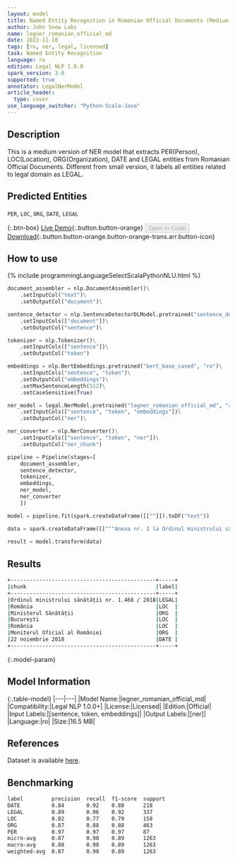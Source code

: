 ```yaml
---
layout: model
title: Named Entity Recognition in Romanian Official Documents (Medium)
author: John Snow Labs
name: legner_romanian_official_md
date: 2022-11-10
tags: [ro, ner, legal, licensed]
task: Named Entity Recognition
language: ro
edition: Legal NLP 1.0.0
spark_version: 3.0
supported: true
annotator: LegalNerModel
article_header:
  type: cover
use_language_switcher: "Python-Scala-Java"
---
```


## Description

This is a medium version of NER model that extracts PER(Person), LOC(Location), ORG(Organization), DATE and LEGAL entities from Romanian Official Documents. Different from small version, it labels all entities related to legal domain as LEGAL.

## Predicted Entities

`PER`, `LOC`, `ORG`, `DATE`, `LEGAL`

{:.btn-box}
[Live Demo](https://demo.johnsnowlabs.com/legal/LEGNER_ROMANIAN_OFFICIAL/){:.button.button-orange}
<button class="button button-orange" disabled>Open in Colab</button>
[Download](https://s3.amazonaws.com/auxdata.johnsnowlabs.com/legal/models/legner_romanian_official_md_ro_1.0.0_3.0_1668083301892.zip){:.button.button-orange.button-orange-trans.arr.button-icon}

## How to use



<div class="tabs-box" markdown="1">
{% include programmingLanguageSelectScalaPythonNLU.html %}

```python
document_assembler = nlp.DocumentAssembler()\
    .setInputCol("text")\
    .setOutputCol("document")\

sentence_detector = nlp.SentenceDetectorDLModel.pretrained("sentence_detector_dl", "xx")\
    .setInputCols(["document"])\
    .setOutputCol("sentence")\

tokenizer = nlp.Tokenizer()\
    .setInputCols(["sentence"])\
    .setOutputCol("token")

embeddings = nlp.BertEmbeddings.pretrained("bert_base_cased", "ro")\
    .setInputCols("sentence", "token")\
    .setOutputCol("embeddings")\
    .setMaxSentenceLength(512)\
    .setCaseSensitive(True)

ner_model = legal.NerModel.pretrained("legner_romanian_official_md", "ro", "legal/models")\
    .setInputCols(["sentence", "token", "embeddings"])\
    .setOutputCol("ner")\

ner_converter = nlp.NerConverter()\
    .setInputCols(["sentence", "token", "ner"])\
    .setOutputCol("ner_chunk")

pipeline = Pipeline(stages=[
    document_assembler,
    sentence_detector,
    tokenizer,
    embeddings,
    ner_model,
    ner_converter   
    ])

model = pipeline.fit(spark.createDataFrame([[""]]).toDF("text"))

data = spark.createDataFrame([["""Anexa nr. 1 la Ordinul ministrului sănătății nr. 1.468 / 2018 pentru aprobarea prețurilor maximale ale medicamentelor de uz uman, valabile în România, care pot fi utilizate / comercializate de către deținătorii de autorizație de punere pe piață a medicamentelor sau reprezentanții acestora, distribuitorii angro și furnizorii de servicii medicale și medicamente pentru acele medicamente care fac obiectul unei relații contractuale cu Ministerul Sănătății, casele de asigurări de sănătate și / sau direcțiile de sănătate publică județene și a municipiului București, cuprinse în Catalogul național al prețurilor medicamentelor autorizate de punere pe piață în România, a prețurilor de referință generice și a prețurilor de referință inovative, publicat în Monitorul Oficial al României, Partea I nr. 989 și 989 bis din 22 noiembrie 2018, cu modificările și completările ulterioare, se modifică și se completează conform anexei care face parte integrantă din prezentul ordin."""]]).toDF("text")
                             
result = model.transform(data)
```

</div>

## Results

```bash
+----------------------------------------------+-----+
|chunk                                         |label|
+----------------------------------------------+-----+
|Ordinul ministrului sănătății nr. 1.468 / 2018|LEGAL|
|România                                       |LOC  |
|Ministerul Sănătății                          |ORG  |
|București                                     |LOC  |
|România                                       |LOC  |
|Monitorul Oficial al României                 |ORG  |
|22 noiembrie 2018                             |DATE |
+----------------------------------------------+-----+
```

{:.model-param}
## Model Information

{:.table-model}
|---|---|
|Model Name:|legner_romanian_official_md|
|Compatibility:|Legal NLP 1.0.0+|
|License:|Licensed|
|Edition:|Official|
|Input Labels:|[sentence, token, embeddings]|
|Output Labels:|[ner]|
|Language:|ro|
|Size:|16.5 MB|

## References

Dataset is available [here](https://zenodo.org/record/7025333#.Y2zsquxBx83).

## Benchmarking

```bash
label         precision  recall  f1-score  support
DATE          0.84       0.92    0.88      218
LEGAL         0.89       0.96    0.92      337
LOC           0.82       0.77    0.79      158
ORG           0.87       0.88    0.88      463
PER           0.97       0.97    0.97      87
micro-avg     0.87       0.90    0.89      1263
macro-avg     0.88       0.90    0.89      1263
weighted-avg  0.87       0.90    0.89      1263
```
